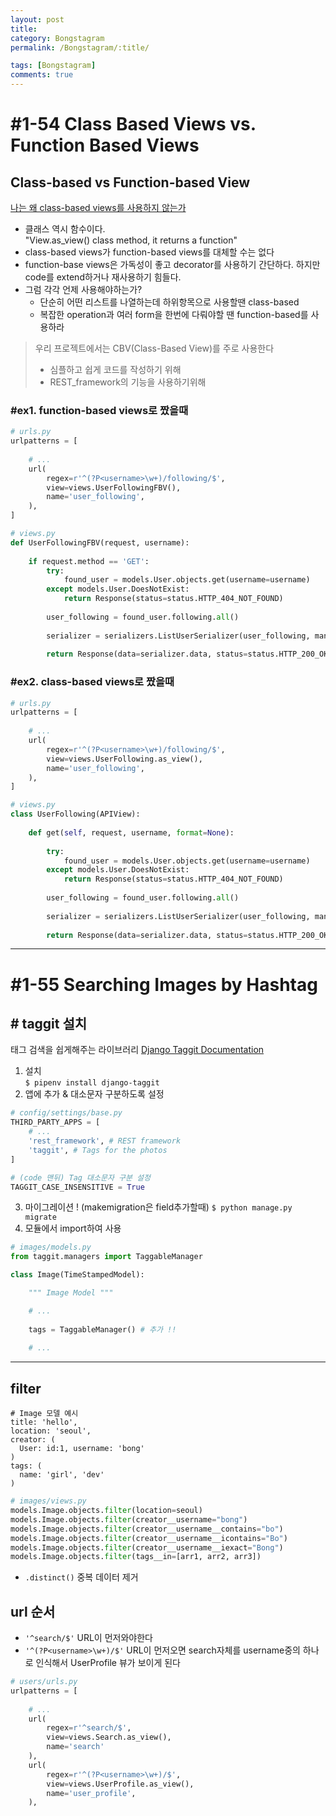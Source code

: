 ```yaml
---
layout: post
title: 
category: Bongstagram
permalink: /Bongstagram/:title/

tags: [Bongstagram]
comments: true
---
```


# #1-54 Class Based Views vs. Function Based Views

## Class-based vs Function-based View
[나는 왜 class-based views를 사용하지 않는가](https://simpleisbetterthancomplex.com/article/2017/03/21/class-based-views-vs-function-based-views.html)

* 클래스 역시 함수이다.  
"View.as_view() class method, it returns a function"
* class-based views가 function-based views를 대체할 수는 없다
* function-base views은 가독성이 좋고 decorator를 사용하기 간단하다. 하지만 code를 extend하거나 재사용하기 힘들다.
* 그럼 각각 언제 사용해야하는가?
    * 단순히 어떤 리스트를 나열하는데 하위항목으로 사용할땐 class-based
    * 복잡한 operation과 여러 form을 한번에 다뤄야할 땐 function-based를 사용하라

>우리 프로젝트에서는 CBV(Class-Based View)를 주로 사용한다
>* 심플하고 쉽게 코드를 작성하기 위해
>* REST_framework의 기능을 사용하기위해

### #ex1. function-based views로 짰을때
```python
# urls.py
urlpatterns = [
  
    # ...
    url(
        regex=r'^(?P<username>\w+)/following/$',
        view=views.UserFollowingFBV(),
        name='user_following',
    ),
]

# views.py
def UserFollowingFBV(request, username):
    
    if request.method == 'GET':
        try:
            found_user = models.User.objects.get(username=username)
        except models.User.DoesNotExist:
            return Response(status=status.HTTP_404_NOT_FOUND)
        
        user_following = found_user.following.all()
        
        serializer = serializers.ListUserSerializer(user_following, many=True)
        
        return Response(data=serializer.data, status=status.HTTP_200_OK)
```
### #ex2. class-based views로 짰을때
```python
# urls.py
urlpatterns = [
  
    # ...
    url(
        regex=r'^(?P<username>\w+)/following/$',
        view=views.UserFollowing.as_view(),
        name='user_following',
    ),
]

# views.py
class UserFollowing(APIView):
    
    def get(self, request, username, format=None):
        
        try:
            found_user = models.User.objects.get(username=username)
        except models.User.DoesNotExist:
            return Response(status=status.HTTP_404_NOT_FOUND)
        
        user_following = found_user.following.all()
        
        serializer = serializers.ListUserSerializer(user_following, many=True)
        
        return Response(data=serializer.data, status=status.HTTP_200_OK)
```

---
# #1-55 Searching Images by Hashtag

## # taggit 설치
태그 검색을 쉽게해주는 라이브러리 [Django Taggit Documentation](https://django-taggit.readthedocs.io/en/latest/)
1. 설치  
`$ pipenv install django-taggit`
2. 앱에 추가 & 대소문자 구분하도록 설정
```python
# config/settings/base.py
THIRD_PARTY_APPS = [
    # ...
    'rest_framework', # REST framework
    'taggit', # Tags for the photos
]

# (code 맨뒤) Tag 대소문자 구분 설정
TAGGIT_CASE_INSENSITIVE = True
```
3. 마이그레이션 ! (makemigration은 field추가할때)
`$ python manage.py migrate`
4. 모듈에서 import하여 사용  
```python
# images/models.py
from taggit.managers import TaggableManager

class Image(TimeStampedModel):

    """ Image Model """

    # ...
    
    tags = TaggableManager() # 추가 !!
    
    # ...
```

---

## filter

```
# Image 모델 예시
title: 'hello',
location: 'seoul',
creator: (
  User: id:1, username: 'bong'
)
tags: (
  name: 'girl', 'dev'
)
```
```python
# images/views.py
models.Image.objects.filter(location=seoul)
models.Image.objects.filter(creator__username="bong")
models.Image.objects.filter(creator__username__contains="bo")
models.Image.objects.filter(creator__username__icontains="Bo")
models.Image.objects.filter(creator__username__iexact="Bong")
models.Image.objects.filter(tags__in=[arr1, arr2, arr3])
```
* `.distinct()` 중복 데이터 제거

## url 순서
* `'^search/$'` URL이 먼저와야한다 
* `'^(?P<username>\w+)/$'` URL이 먼저오면 search자체를 username중의 하나로 인식해서 UserProfile 뷰가 보이게 된다
```python
# users/urls.py
urlpatterns = [
  
    # ...
    url(
        regex=r'^search/$',
        view=views.Search.as_view(),
        name='search'
    ),
    url(
        regex=r'^(?P<username>\w+)/$',
        view=views.UserProfile.as_view(),
        name='user_profile',
    ),
```
